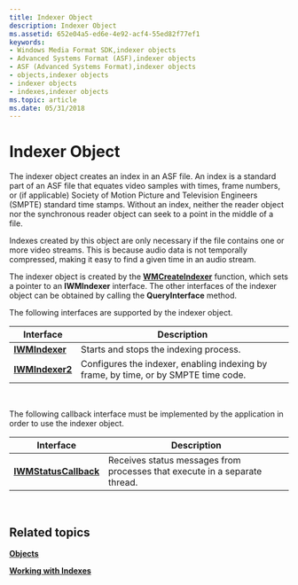 ```yaml
---
title: Indexer Object
description: Indexer Object
ms.assetid: 652e04a5-ed6e-4e92-acf4-55ed82f77ef1
keywords:
- Windows Media Format SDK,indexer objects
- Advanced Systems Format (ASF),indexer objects
- ASF (Advanced Systems Format),indexer objects
- objects,indexer objects
- indexer objects
- indexes,indexer objects
ms.topic: article
ms.date: 05/31/2018
---
```


# Indexer Object

The indexer object creates an index in an ASF file. An index is a standard part of an ASF file that equates video samples with times, frame numbers, or (if applicable) Society of Motion Picture and Television Engineers (SMPTE) standard time stamps. Without an index, neither the reader object nor the synchronous reader object can seek to a point in the middle of a file.

Indexes created by this object are only necessary if the file contains one or more video streams. This is because audio data is not temporally compressed, making it easy to find a given time in an audio stream.

The indexer object is created by the [**WMCreateIndexer**](/previous-versions/windows/desktop/api/Wmsdkidl/nf-wmsdkidl-wmcreateindexer) function, which sets a pointer to an **IWMIndexer** interface. The other interfaces of the indexer object can be obtained by calling the **QueryInterface** method.

The following interfaces are supported by the indexer object.



| Interface                          | Description                                                                         |
|------------------------------------|-------------------------------------------------------------------------------------|
| [**IWMIndexer**](/previous-versions/windows/desktop/api/wmsdkidl/nn-wmsdkidl-iwmindexer)   | Starts and stops the indexing process.                                              |
| [**IWMIndexer2**](/previous-versions/previous-versions/windows/desktop/api/wmsdkidl/nn-wmsdkidl-iwmindexer2) | Configures the indexer, enabling indexing by frame, by time, or by SMPTE time code. |



 

The following callback interface must be implemented by the application in order to use the indexer object.



| Interface                                      | Description                                                                |
|------------------------------------------------|----------------------------------------------------------------------------|
| [**IWMStatusCallback**](/previous-versions/windows/desktop/api/wmsdkidl/nn-wmsdkidl-iwmstatuscallback) | Receives status messages from processes that execute in a separate thread. |



 

## Related topics

<dl> <dt>

[**Objects**](objects.md)
</dt> <dt>

[**Working with Indexes**](working-with-indexes.md)
</dt> </dl>

 

 




